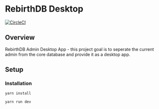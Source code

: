 # RebirthDB Desktop

[![CircleCI](https://circleci.com/gh/RebirthDB/electron-admin.svg?style=svg)](https://circleci.com/gh/RebirthDB/electron-admin)

## Overview

RebirthDB Admin Desktop App - this project goal is to seperate the current admin from the core database and provide it as a desktop app.

## Setup
### Installation

`yarn install`

`yarn run dev`
